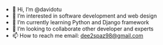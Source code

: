 - 👋 Hi, I’m @davidotu
- 👀 I’m interested in software development and web design
- 🌱 I’m currently learning Python and Django framework
- 💞️ I’m looking to collaborate other developer and experts
- 📫 How to reach me email: dee2spaz98@gmail.com

<!---
davidotu/davidotu is a ✨ special ✨ repository because its `README.md` (this file) appears on your GitHub profile.
You can click the Preview link to take a look at your changes.
--->
